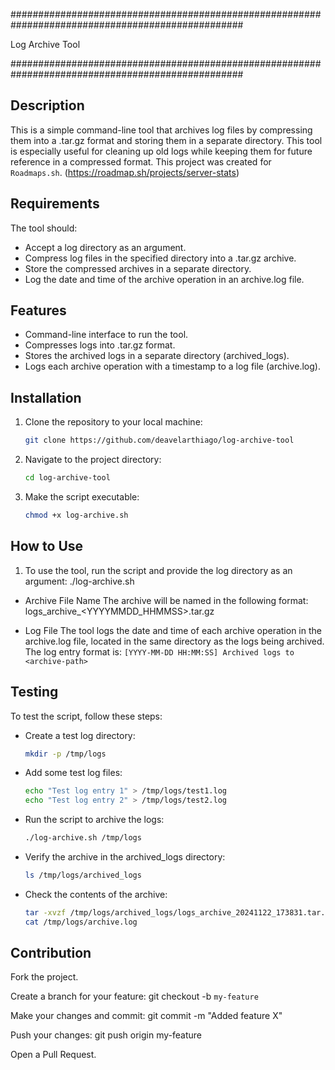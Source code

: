 ##################################################################################################

Log Archive Tool

##################################################################################################

## Description ##

This is a simple command-line tool that archives log files by compressing them into a .tar.gz format and storing them in a separate directory. This tool is especially useful for cleaning up old logs while keeping them for future reference in a compressed format.
This project was created for `Roadmaps.sh`.
(https://roadmap.sh/projects/server-stats)

## Requirements ##
The tool should:

- Accept a log directory as an argument.
- Compress log files in the specified directory into a .tar.gz archive.
- Store the compressed archives in a separate directory.
- Log the date and time of the archive operation in an archive.log file.


## Features ##
- Command-line interface to run the tool.
- Compresses logs into .tar.gz format.
- Stores the archived logs in a separate directory (archived_logs).
- Logs each archive operation with a timestamp to a log file (archive.log).


## Installation ##
1. Clone the repository to your local machine:
   ```bash
   git clone https://github.com/deavelarthiago/log-archive-tool

2. Navigate to the project directory:
   ```bash
   cd log-archive-tool

3. Make the script executable:
   ```bash
   chmod +x log-archive.sh

## How to Use ##
1. To use the tool, run the script and provide the log directory as an argument:
./log-archive.sh <log-directory>

- Archive File Name
The archive will be named in the following format:
logs_archive_<YYYYMMDD_HHMMSS>.tar.gz

- Log File
The tool logs the date and time of each archive operation in the archive.log file, located in the same directory as the logs being archived. The log entry format is:
`[YYYY-MM-DD HH:MM:SS] Archived logs to <archive-path>`

## Testing ##
To test the script, follow these steps:

- Create a test log directory:
   ```bash
   mkdir -p /tmp/logs

- Add some test log files:
   ```bash
   echo "Test log entry 1" > /tmp/logs/test1.log
   echo "Test log entry 2" > /tmp/logs/test2.log

- Run the script to archive the logs:
   ```bash
   ./log-archive.sh /tmp/logs

- Verify the archive in the archived_logs directory:
   ```bash
   ls /tmp/logs/archived_logs

- Check the contents of the archive:
   ```bash
   tar -xvzf /tmp/logs/archived_logs/logs_archive_20241122_173831.tar.gz -C /tmp/logs/archived_logs
   cat /tmp/logs/archive.log

## Contribution ##
Fork the project.

Create a branch for your feature:
   git checkout -b `my-feature`

Make your changes and commit:
   git commit -m "Added feature X"

Push your changes:
   git push origin my-feature

Open a Pull Request.
